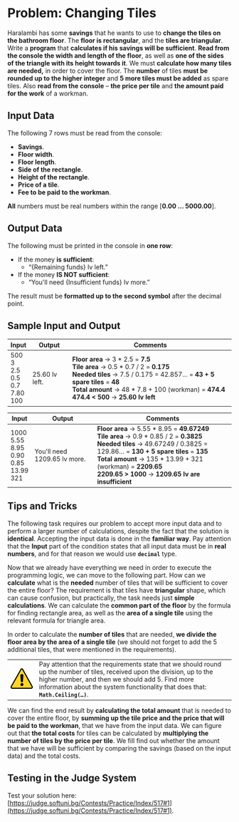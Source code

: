 # Problem: Changing Tiles

Haralambi has some **savings** that he wants to use to **change the tiles on the bathroom floor**. The **floor is rectangular**, and the **tiles are triangular**. Write a **program** that **calculates if his savings will be sufficient**. **Read from the console the width and length of the floor**, as well as **one of the sides of the triangle with its height towards it**. We must **calculate how many tiles are needed,** in order to cover the floor. The **number** of tiles **must be rounded up to the higher integer** and **5 more tiles must be added** as spare tiles. Also **read from the console** – **the price per tile** and **the amount paid for the work** of a workman.

## Input Data

The following 7 rows must be read from the console:
* **Savings**.
* **Floor width**.
* **Floor length**.
* **Side of the rectangle**.
* **Height of the rectangle**.
* **Price of a tile**.
* **Fee to be paid to the workman**.

**All** numbers must be real numbers within the range [**0.00 … 5000.00**].

## Output Data

The following must be printed in the console in **one row**:

* If the money **is sufficient**:
   * “{Remaining funds} lv left.”
* If the money **IS NOT sufficient**:
   * “You'll need {Insufficient funds} lv more.”

The result must be **formatted up to the second symbol** after the decimal point.

## Sample Input and Output

| Input | Output | Comments |
|-----|-----|-----|
|500<br>3<br>2.5<br>0.5<br>0.7<br>7.80<br>100|25.60 lv left.|**Floor area** &rarr; 3 \* 2.5 = **7.5**<br>**Tile area** &rarr; 0.5 \* 0.7 / 2 = **0.175**<br>**Needed tiles** &rarr; 7.5 / 0.175 = 42.857… = **43 + 5 spare tiles** = **48**<br>**Total amount** &rarr; 48 \* 7.8 + 100 (workman) = **474.4**<br>**474.4 < 500** &rarr; **25.60 lv left**|

| Input | Output | Comments |
|-----|-----|-----|
|1000<br>5.55<br>8.95<br>0.90<br>0.85<br>13.99<br>321|You'll need 1209.65 lv more.|**Floor area** &rarr; 5.55 \* 8.95 = **49.67249**<br>**Tile area** &rarr; 0.9 \* 0.85 / 2 = **0.3825**<br>**Needed tiles** &rarr; 49.67249 / 0.3825 = 129.86… = **130 + 5 spare tiles** = **135**<br>**Total amount** &rarr; 135 * 13.99 + 321 (workman) = **2209.65**<br>**2209.65 > 1000** &rarr; **1209.65 lv are insufficient**|

## Tips and Tricks

The following task requires our problem to accept more input data and to perform a larger number of calculations, despite the fact that the solution is **identical**. Accepting the input data is done in the **familiar way**. Pay attention that the **Input** part of the condition states that all input data must be in **real numbers**, and for that reason we would use **`decimal`** type.

Now that we already have everything we need in order to execute the programming logic, we can move to the following part. How can we **calculate** what is the **needed** number of tiles that will be sufficient to cover the entire floor? The requirement is that tiles have **triangular** shape, which can cause confusion, but practically, the task needs just **simple calculations**. We can calculate the **common part of the floor** by the formula for finding rectangle area, as well as the **area of a single tile** using the relevant formula for triangle area.

In order to calculate the **number of tiles** that are needed, **we divide the floor area by the area of a single tile** (we should not forget to add the 5 additional tiles, that were mentioned in the requirements).

<table>
<tr>
<td width="10%"><img src="/assets/alert-icon.png" style="max-width:50px" /></td>
<td>Pay attention that the requirements state that we should round up the number of tiles, received upon the division, up to the higher number, and then we should add 5. Find more information about the system functionality that does that: <code><strong>Math.Ceiling(…)</strong></code>.
</td>
</tr>
</table>

We can find the end result by **calculating the total amount** that is needed to cover the entire floor, by **summing up the tile price and the price that will be paid to the workman**, that we have from the input data. We can figure out that **the total costs** for tiles can be calculated by **multiplying the number of tiles by the price per tile**. We fill find out whether the amount that we have will be sufficient by comparing the savings (based on the input data) and the total costs.

## Testing in the Judge System

Test your solution here: [https://judge.softuni.bg/Contests/Practice/Index/517#1](https://judge.softuni.bg/Contests/Practice/Index/517#1).
